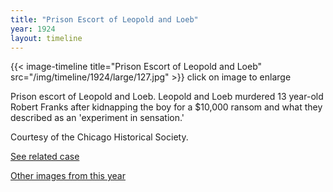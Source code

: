 ```yaml
---
title: "Prison Escort of Leopold and Loeb"
year: 1924
layout: timeline
---
```


{{< image-timeline title="Prison Escort of Leopold and Loeb" src="/img/timeline/1924/large/127.jpg" >}}
click on image to enlarge

Prison escort of Leopold and Loeb. Leopold and Loeb murdered 13 year-old Robert Franks after kidnapping the boy for a $10,000 ransom and what they described as an 'experiment in sensation.' 

Courtesy of the Chicago Historical Society. 

[See related case](/database/5866/)

[Other images from this year](/historical/timeline/1924)